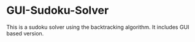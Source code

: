 # GUI-Sudoku-Solver
This is a sudoku solver using the backtracking algorithm. It includes GUI based version.
